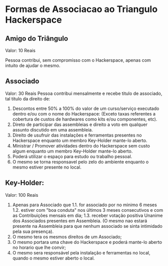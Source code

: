 Formas de Associacao ao Triangulo Hackerspace
===================================

## Amigo do Triângulo
Valor: 10 Reais

Pessoa contribui, sem compromisso com o Hackerspace, apenas com intuito de ajudar o mesmo.

## Associado 

Valor: 30 Reais
Pessoa contribui mensalmente e recebe titulo de associado, tal titulo da direito de: 
1. Descontos entre 50% a 100% do valor de um curso/serviço executado dentro e/ou com o nome do Hackerspace: (Exceto taxas referentes a cobertura de custos de hardwares como kits e/ou componentes, etc).
2. Direto de participar das assembleias e direito a voto em qualquer assunto discutido em uma assembleia.
3. Direito de usufruir das instalações e ferramentas presentes no Hackerspace enquanto um membro Key-Holder mante-lo aberto.
4. Ministrar / Promover atividades dentro do Hackerspace sem custo algum enquanto um membro Key-Holder mante-lo aberto.
5. Poderá utilizar o espaço para estudo ou trabalho pessoal.
6. O mesmo se torna responsavel pelo zelo do ambiente enquanto o mesmo estiver presente no local.
## Key-Holder: 
Valor: 100 Reais 
1. Apenas para Associado que
  1.1. for associado por no minimo 6 meses
  1.2. estiver com "boa conduta" nos últimos 3 meses consecutivos e com as Contribuições mensais em dia;
  1.3. receber votação positiva Unanime dos Associados presentes em Assembleia. (O mesmo nao estará presente na Assembleia para que nenhum associado se sinta intimidado pela sua presença).
2. O mesmo tera os mesmos direitos de um Associado;
3. O mesmo portara uma chave do Hackerspace e poderá mante-lo aberto no horario que lhe convir;
4. O mesmo sera responsável pela instalação e ferramentas no local, quando o mesmo estiver aberto o local.
